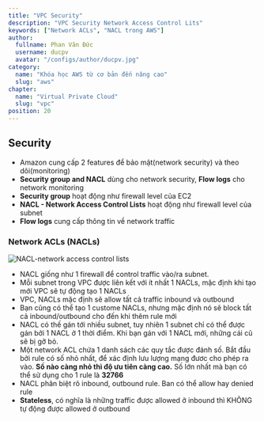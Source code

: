 ```yaml
---
title: "VPC Security"
description: "VPC Security Network Access Control Lits"
keywords: ["Network ACLs", "NACL trong AWS"]
author:
  fullname: Phan Văn Đức
  username: ducpv
  avatar: "/configs/author/ducpv.jpg"
category:
  name: "Khóa học AWS từ cơ bản đến nâng cao"
  slug: "aws"
chapter:
  name: "Virtual Private Cloud"
  slug: "vpc"
position: 20
---
```


## Security

- Amazon cung cấp 2 features để bảo mật(network security) và theo dõi(monitoring)
- **Security group and NACL** dùng cho network security, **Flow logs** cho network monitoring
- **Security group** hoạt động như firewall level của EC2
- **NACL - Network Access Control Lists** hoạt động như firewall level của subnet
- **Flow logs** cung cấp thông tin về network traffic

### Network ACLs (NACLs)

![NACL-network access control lists](https://user-images.githubusercontent.com/29729545/146217503-9914d98e-6d78-4f74-81e4-a619320da7be.png)

- NACL giống như 1 firewall để control traffic vào/ra subnet.
- Mỗi subnet trong VPC được liên kết với ít nhất 1 NACLs, mặc định khi tạo mới VPC sẽ tự động tạo 1 NACLs
- VPC, NACLs mặc định sẽ allow tất cả traffic inbound và outbound
- Bạn cũng có thể tạo 1 custome NACLs, nhưng mặc định nó sẽ block tất cả inbound/outbound cho đến khi thêm rule mới
- NACL có thế gán tới nhiều subnet, tuy nhiên 1 subnet chỉ có thể được gán bởi 1 NACL ở 1 thời điểm. Khi bạn gán với 1 NACL mới, những cái cũ sẽ bị gỡ bỏ.
- Một network ACL chứa 1 danh sách các quy tắc được đánh số. Bắt đầu bởi rule có số nhỏ nhất, để xác định lưu lượng mạng đươc cho phép ra vào. **Số nào càng nhỏ thì độ ưu tiên càng cao.** Số lớn nhất mà bạn có thể sử dụng cho 1 rule là **32766**
- NACL phân biệt rõ inbound, outbound rule. Ban có thể allow hay denied rule
- **Stateless**, có nghĩa là những traffic được allowed ở inbound thì KHÔNG tự động được allowed ở outbound
